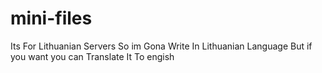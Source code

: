 # mini-files
Its For Lithuanian Servers So im Gona Write In Lithuanian Language But if you want you can Translate It To engish

